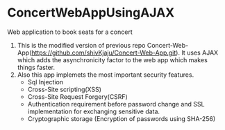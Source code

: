 # ConcertWebAppUsingAJAX
Web application to book seats for a concert
1. This is the modified version of previous repo Concert-Web-App(https://github.com/shivKjaju/Concert-Web-App.git). It uses AJAX which adds the asynchronicity factor to the web app which makes things faster.
2. Also this app implemets the most important security features.
      - Sql Injection
      - Cross-Site scripting(XSS)
      - Cross-Site Request Forgery(CSRF)
      - Authentication requirement before password change and SSL implementation for exchanging sensitive data.
      - Cryptographic storage (Encryption of passwords using SHA-256)
